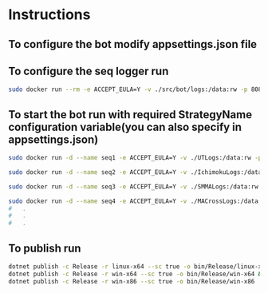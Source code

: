 # Instructions

## To configure the bot modify appsettings.json file

## To configure the seq logger run

```bash
sudo docker run --rm -e ACCEPT_EULA=Y -v ./src/bot/logs:/data:rw -p 8081:80 datalust/seq
```

## To start the bot run with required StrategyName configuration variable(you can also specify in appsettings.json)

```bash
sudo docker run -d --name seq1 -e ACCEPT_EULA=Y -v ./UTLogs:/data:rw -p 8081:80 --restart unless-stopped datalust/seq && dotnet build src/bot/ -o src/bot/bin/UTStrategy && dotnet src/bot/bin/UTStrategy/bot.dll StrategyName=UT Serilog__WriteTo__1__Args__serverUrl=http://localhost:8081

sudo docker run -d --name seq2 -e ACCEPT_EULA=Y -v ./IchimokuLogs:/data:rw -p 8082:80 --restart unless-stopped datalust/seq && dotnet build src/bot/ -o src/bot/bin/IchimokuStrategy && dotnet src/bot/bin/UTStrategy/bot.dll StrategyName=Ichimoku Serilog__WriteTo__1__Args__serverUrl=http://localhost:8082

sudo docker run -d --name seq3 -e ACCEPT_EULA=Y -v ./SMMALogs:/data:rw -p 8083:80 --restart unless-stopped datalust/seq && dotnet build src/bot/ -o src/bot/bin/SMMAStrategy && dotnet src/bot/bin/UTStrategy/bot.dll StrategyName=SMMA Serilog__WriteTo__1__Args__serverUrl=http://localhost:8083

sudo docker run -d --name seq4 -e ACCEPT_EULA=Y -v ./MACrossLogs:/data:rw -p 8084:80 --restart unless-stopped datalust/seq && dotnet build src/bot/ -o src/bot/bin/MACrossStrategy && dotnet src/bot/bin/UTStrategy/bot.dll StrategyName=MACross Serilog__WriteTo__1__Args__serverUrl=http://localhost:8084
#   .
#   .
#   .
```

## To publish run

```bash
dotnet publish -c Release -r linux-x64 --sc true -o bin/Release/linux-x64 && \
dotnet publish -c Release -r win-x64 --sc true -o bin/Release/win-x64 && \
dotnet publish -c Release -r win-x86 --sc true -o bin/Release/win-x86
```
